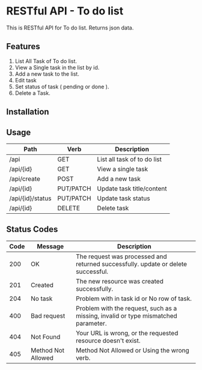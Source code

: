 # RESTful API - To do list

This is RESTful API for To do list.
Returns json data.

## Features
1. List All Task of To do list.
2. View a Single task in the list by id.
3. Add a new task to the list.
4. Edit task 
5. Set status of task ( pending or done ).
6. Delete a Task.




## Installation


## Usage

| Path        		| Verb 		| Description  					|
| ----------------- | --------- | -----------------------------	|
| /api     			| GET 		| List all task of to do list	|
| /api/{id}     	| GET		| View a single task 			|
| /api/create   	| POST		| Add a new task 				|
| /api/{id} 		| PUT/PATCH | Update task title/content 	|
| /api/{id}/status 	| PUT/PATCH | Update task status 			|
| /api/{id} 		| DELETE  	| Delete task 					|


## Status Codes
| Code  | Message 				| Description																		|
| ------| --------------------- | ---------------------------------------------------------------------------------	|
| 200	| OK 					| The request was processed and returned successfully. update or delete successful.	|
| 201   | Created				| The new resource was created successfully.										|
| 204   | No task				| Problem with in task id or No row of task.										|
| 400  	| Bad request 			| Problem with the request, such as a missing, invalid or type mismatched parameter.|
| 404  	| Not Found 			| Your URL is wrong, or the requested resource doesn't exist. 						|
| 405  	| Method Not Allowed 	| Method Not Allowed or Using the wrong verb. 										|
